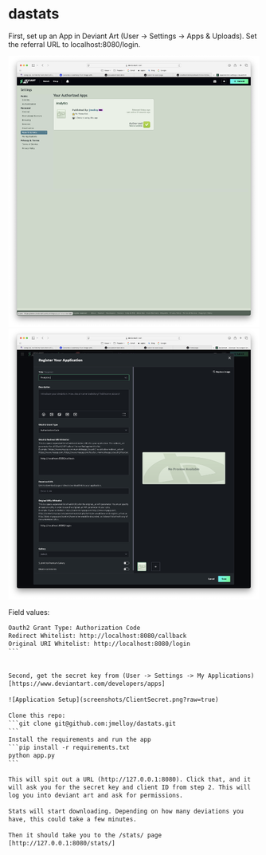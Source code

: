 # dastats

First, set up an App in Deviant Art (User -> Settings -> Apps & Uploads). Set the referral URL to localhost:8080/login.

![Authorized Application](screenshots/AuthorizedApps.png?raw=true)
![Application Setup](screenshots/ApplicationSetup.png?raw=true)

Field values:

````
Oauth2 Grant Type: Authorization Code
Redirect Whitelist: http://localhost:8080/callback
Original URI Whitelist: http://localhost:8080/login
```


Second, get the secret key from (User -> Settings -> My Applications) [https://www.deviantart.com/developers/apps]

![Application Setup](screenshots/ClientSecret.png?raw=true)

Clone this repo:
```git clone git@github.com:jmelloy/dastats.git
```
Install the requirements and run the app
```pip install -r requirements.txt
python app.py
```

This will spit out a URL (http://127.0.0.1:8080). Click that, and it will ask you for the secret key and client ID from step 2. This will log you into deviant art and ask for permissions.

Stats will start downloading. Depending on how many deviations you have, this could take a few minutes.

Then it should take you to the /stats/ page [http://127.0.0.1:8080/stats/]
````
